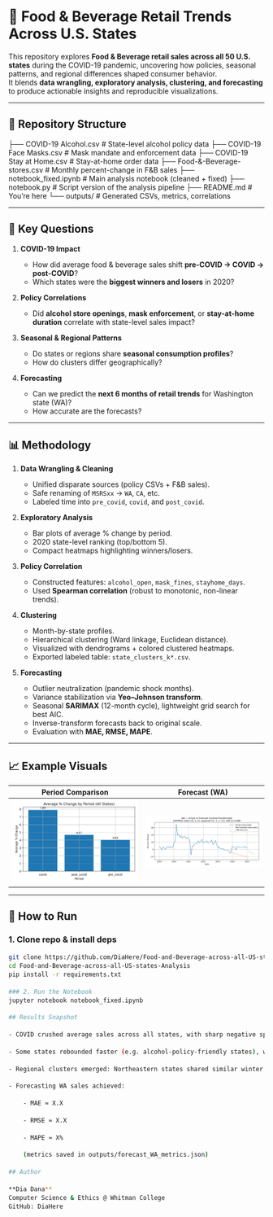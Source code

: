 # 🛒 Food & Beverage Retail Trends Across U.S. States

This repository explores **Food & Beverage retail sales across all 50 U.S. states** during the COVID-19 pandemic, uncovering how policies, seasonal patterns, and regional differences shaped consumer behavior.  
It blends **data wrangling, exploratory analysis, clustering, and forecasting** to produce actionable insights and reproducible visualizations.

---

## 📂 Repository Structure
├── COVID-19 Alcohol.csv # State-level alcohol policy data
├── COVID-19 Face Masks.csv # Mask mandate and enforcement data
├── COVID-19 Stay at Home.csv # Stay-at-home order data
├── Food-&-Beverage-stores.csv # Monthly percent-change in F&B sales
├── notebook_fixed.ipynb # Main analysis notebook (cleaned + fixed)
├── notebook.py # Script version of the analysis pipeline
├── README.md # You’re here
└── outputs/ # Generated CSVs, metrics, correlations

---

## 🔑 Key Questions
1. **COVID-19 Impact**  
   - How did average food & beverage sales shift **pre-COVID → COVID → post-COVID**?  
   - Which states were the **biggest winners and losers** in 2020?

2. **Policy Correlations**  
   - Did **alcohol store openings**, **mask enforcement**, or **stay-at-home duration** correlate with state-level sales impact?

3. **Seasonal & Regional Patterns**  
   - Do states or regions share **seasonal consumption profiles**?  
   - How do clusters differ geographically?

4. **Forecasting**  
   - Can we predict the **next 6 months of retail trends** for Washington state (WA)?  
   - How accurate are the forecasts?

---

## 📊 Methodology
1. **Data Wrangling & Cleaning**
   - Unified disparate sources (policy CSVs + F&B sales).
   - Safe renaming of `MSRSxx` → `WA`, `CA`, etc.
   - Labeled time into `pre_covid`, `covid`, and `post_covid`.

2. **Exploratory Analysis**
   - Bar plots of average % change by period.  
   - 2020 state-level ranking (top/bottom 5).  
   - Compact heatmaps highlighting winners/losers.

3. **Policy Correlation**
   - Constructed features: `alcohol_open`, `mask_fines`, `stayhome_days`.  
   - Used **Spearman correlation** (robust to monotonic, non-linear trends).

4. **Clustering**
   - Month-by-state profiles.  
   - Hierarchical clustering (Ward linkage, Euclidean distance).  
   - Visualized with dendrograms + colored clustered heatmaps.  
   - Exported labeled table: `state_clusters_k*.csv`.

5. **Forecasting**
   - Outlier neutralization (pandemic shock months).  
   - Variance stabilization via **Yeo–Johnson transform**.  
   - Seasonal **SARIMAX** (12-month cycle), lightweight grid search for best AIC.  
   - Inverse-transform forecasts back to original scale.  
   - Evaluation with **MAE, RMSE, MAPE**.

---

## 📈 Example Visuals

| Period Comparison | Forecast (WA) |
|-------------------|---------------|
| ![](figures/period_comparison.png) | ![](figures/forecast_WA.png) |

---

## 🚀 How to Run
### 1. Clone repo & install deps
```bash
git clone https://github.com/DiaHere/Food-and-Beverage-across-all-US-states-Analysis.git
cd Food-and-Beverage-across-all-US-states-Analysis
pip install -r requirements.txt

### 2. Run the Notebook
jupyter notebook notebook_fixed.ipynb

## Results Snapshot

- COVID crushed average sales across all states, with sharp negative spikes in Mar–May 2020.

- Some states rebounded faster (e.g. alcohol-policy-friendly states), while others lagged.

- Regional clusters emerged: Northeastern states shared similar winter patterns, while the South showed flatter seasonality.

- Forecasting WA sales achieved:

    - MAE ≈ X.X

    - RMSE ≈ X.X

    - MAPE ≈ X%

    (metrics saved in outputs/forecast_WA_metrics.json)

## Author

**Dia Dana**
Computer Science & Ethics @ Whitman College
GitHub: DiaHere